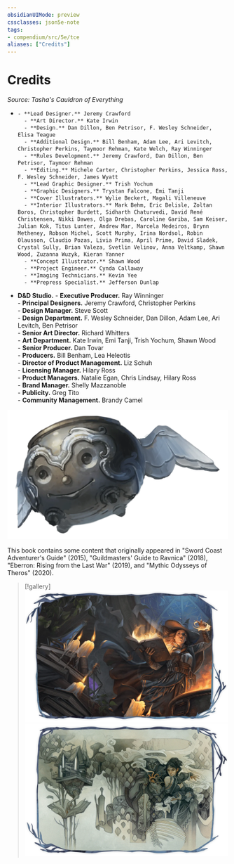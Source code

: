 ```yaml
---
obsidianUIMode: preview
cssclasses: json5e-note
tags:
- compendium/src/5e/tce
aliases: ["Credits"]
---
```

# Credits
*Source: Tasha's Cauldron of Everything* 

-     - **Lead Designer.** Jeremy Crawford    
        - **Art Director.** Kate Irwin    
        - **Design.** Dan Dillon, Ben Petrisor, F. Wesley Schneider, Elisa Teague    
        - **Additional Design.** Bill Benham, Adam Lee, Ari Levitch, Christopher Perkins, Taymoor Rehman, Kate Welch, Ray Winninger    
        - **Rules Development.** Jeremy Crawford, Dan Dillon, Ben Petrisor, Taymoor Rehman    
        - **Editing.** Michele Carter, Christopher Perkins, Jessica Ross, F. Wesley Schneider, James Wyatt    
        - **Lead Graphic Designer.** Trish Yochum    
        - **Graphic Designers.** Trystan Falcone, Emi Tanji    
        - **Cover Illustrators.** Wylie Beckert, Magali Villeneuve    
        - **Interior Illustrators.** Mark Behm, Eric Belisle, Zoltan Boros, Christopher Burdett, Sidharth Chaturvedi, David René Christensen, Nikki Dawes, Olga Drebas, Caroline Gariba, Sam Keiser, Julian Kok, Titus Lunter, Andrew Mar, Marcela Medeiros, Brynn Metheney, Robson Michel, Scott Murphy, Irina Nordsol, Robin Olausson, Claudio Pozas, Livia Prima, April Prime, David Sladek, Crystal Sully, Brian Valeza, Svetlin Velinov, Anna Veltkamp, Shawn Wood, Zuzanna Wuzyk, Kieran Yanner    
        - **Concept Illustrator.** Shawn Wood    
        - **Project Engineer.** Cynda Callaway    
        - **Imaging Technicians.** Kevin Yee    
        - **Prepress Specialist.** Jefferson Dunlap    
- **D&D Studio.**     - **Executive Producer.** Ray Winninger    
        - **Principal Designers.** Jeremy Crawford, Christopher Perkins    
        - **Design Manager.** Steve Scott    
        - **Design Department.** F. Wesley Schneider, Dan Dillon, Adam Lee, Ari Levitch, Ben Petrisor    
        - **Senior Art Director.** Richard Whitters    
        - **Art Department.** Kate Irwin, Emi Tanji, Trish Yochum, Shawn Wood    
        - **Senior Producer.** Dan Tovar    
        - **Producers.** Bill Benham, Lea Heleotis    
        - **Director of Product Management.** Liz Schuh    
        - **Licensing Manager.** Hilary Ross    
        - **Product Managers.** Natalie Egan, Chris Lindsay, Hilary Ross    
        - **Brand Manager.** Shelly Mazzanoble    
        - **Publicity.** Greg Tito    
        - **Community Management.** Brandy Camel    

![](compendium/books/tashas-cauldron-of-everything/img/credits.webp#center)

This book contains some content that originally appeared in "Sword Coast Adventurer's Guide" (2015), "Guildmasters' Guide to Ravnica" (2018), "Eberron: Rising from the Last War" (2019), and "Mythic Odysseys of Theros" (2020).

> [!gallery]
> ![On the Cover: Spellbook in...](compendium/books/tashas-cauldron-of-everything/img/credits2.webp#gallery "On the Cover: Spellbook in hand, the wizard Tasha casts a spell on a brew bubbling in her magic cauldron, in this painting by Magali Villeneuve.")
> ![On the Alt-Cover: Artist W...](compendium/books/tashas-cauldron-of-everything/img/credits3.webp#gallery "On the Alt-Cover: Artist Wylie Beckert shows Tasha conjuring images of her past and future, wielding an incantation taught by her mother, Baba Yaga, while the abyssal lord Graz'zt looks on.")
